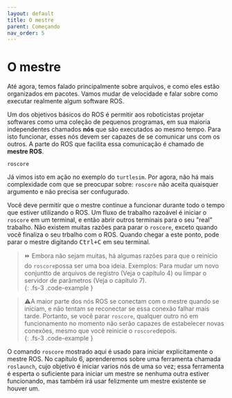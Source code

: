 ```yaml
---
layout: default
title: O mestre
parent: Começando
nav_order: 5
---
```


# O mestre

Até agora, temos falado principalmente sobre arquivos, e como eles estão organizados em pacotes. Vamos mudar de velocidade e falar sobre como executar realmente algum software ROS.

Um dos objetivos básicos do ROS é permitir aos roboticistas projetar softwares como uma coleção de pequenos programas, em sua maioria independentes chamados **nós** que são executados ao mesmo tempo. Para isto funcionar, esses nós devem ser capazes de se comunicar uns com os outros. A parte do ROS que facilita essa comunicação é chamado de **mestre ROS**. 

```
roscore
```

Já vimos isto em ação no exemplo do `turtlesim`. Por agora, não há mais complexidade com que se preocupar sobre: `roscore` não aceita quaisquer argumento e não precisa ser confugurado.

Você deve permitir que o mestre continue a funcionar durante todo o tempo que estiver utilizando o ROS. Um fluxo de trabalho razoável é iniciar o `roscore` em um terminal, e então abrir outros terminais para o seu "real" trabalho. Não existem muitas razões para parar o `roscore`, exceto quando você finaliza o seu trbalho com o ROS. Quando chegar a este ponto, pode parar o mestre digitando <kbd>Ctrl+C</kbd> em seu terminal.

> ⏩ Embora não sejam muitas, há algumas razões para que o reinício do `roscore`possa ser uma boa ideia. Exemplos: Para mudar um novo conjuntto de arquivos de registro (Veja o capítulo 4) ou limpar o servidor de parâmetros (Veja o capítulo 7).     
{: .fs-3 .code-example }

> ⚠️A maior parte dos nós ROS se conectam com o mestre quando se iniciam, e não tentam se reconectar se essa conexão falhar mais tarde. Portanto, se você parar `roscore`, qualquer outro nó em funcionamento no momento não serão capazes de estabelecer novas conexões, mesmo que você reinicie o `roscore`depois.    
{: .fs-3 .code-example }

O comando `roscore` mostrado aqui é usado para iniciar explicitamente o mestre ROS. No capítulo 6, aprenderemos sobre uma ferramenta chamada `roslaunch`, cujo objetivo é iniciar varios nós de uma so vez; essa ferramenta é esperta o suficiente para iniciar um mestre se nenhuma outra estiver funcionando, mas também irá usar felizmente um mestre existente se houver um.
